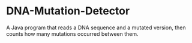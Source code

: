# DNA-Mutation-Detector
A Java program that reads a DNA sequence and a mutated version, then counts how many mutations occurred between them.
